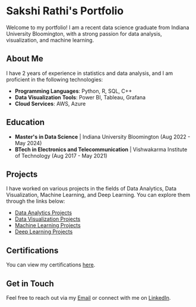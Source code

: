 # Sakshi Rathi's Portfolio

Welcome to my portfolio! I am a recent data science graduate from Indiana University Bloomington, with a strong passion for data analysis, visualization, and machine learning. 

## About Me

I have 2 years of experience in statistics and data analysis, and I am proficient in the following technologies:

- **Programming Languages**: Python, R, SQL, C++
- **Data Visualization Tools**: Power BI, Tableau, Grafana
- **Cloud Services**: AWS, Azure

## Education

- **Master's in Data Science** | Indiana University Bloomington (Aug 2022 - May 2024)
- **BTech in Electronics and Telecommunication** | Vishwakarma Institute of Technology (Aug 2017 - May 2021)

## Projects

I have worked on various projects in the fields of Data Analytics, Data Visualization, Machine Learning, and Deep Learning. You can explore them through the links below:

- [Data Analytics Projects](data-analytics.md)
- [Data Visualization Projects](data-vis.md)
- [Machine Learning Projects](machine-learning.md)
- [Deep Learning Projects](deep-learning.md)

## Certifications

You can view my certifications [here](https://github.com/sakshiiiir/portfolio/blob/main/certf.md).

## Get in Touch

Feel free to reach out via my [Email](mailto:sakshi.k.rathi@gmail.com) or connect with me on [LinkedIn](https://www.linkedin.com/in/sakshi-k-rathi/).

